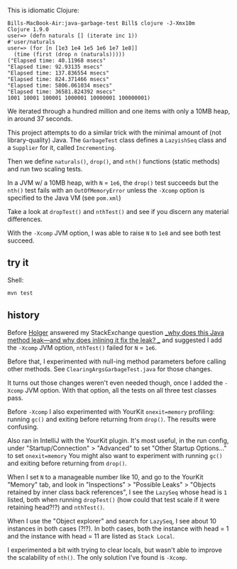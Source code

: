 This is idiomatic Clojure:

```
Bills-MacBook-Air:java-garbage-test Bill$ clojure -J-Xmx10m
Clojure 1.9.0
user=> (defn naturals [] (iterate inc 1))
#'user/naturals
user=> (for [n [1e3 1e4 1e5 1e6 1e7 1e8]]
  (time (first (drop n (naturals)))))
("Elapsed time: 40.11968 msecs"
"Elapsed time: 92.93135 msecs"
"Elapsed time: 137.836554 msecs"
"Elapsed time: 824.371466 msecs"
"Elapsed time: 5806.061034 msecs"
"Elapsed time: 36581.824392 msecs"
1001 10001 100001 1000001 10000001 100000001)
```

We iterated through a hundred million and one items with only a 10MB heap, in around 37 seconds.

This project attempts to do a similar trick with the minimal amount of (not library-quality) Java. The `GarbageTest` class defines a `LazyishSeq` class and a `Supplier` for it, called `Incrementing`.

Then we define `naturals()`, `drop()`, and `nth()` functions (static methods) and run two scaling tests.

In a JVM w/ a 10MB heap, with `N` = `1e6`, the `drop()` test succeeds but the `nth()` test fails with an `OutOfMemoryError` unless the `-Xcomp` option is specified to the Java VM (see `pom.xml`)

Take a look at `dropTest()` and `nthTest()` and see if you discern any material differences.

With the `-Xcomp` JVM option, I was able to raise `N` to `1e8` and see both test succeed.

## try it

Shell:

```bash
mvn test
```

## history

Before [Holger][1] answered my StackExchange question [_why does this Java method leak—and why does inlining it fix the leak?
_][2] and suggested I add the `-Xcomp` JVM option, `nthTest()` failed for `N` = `1e6`.

Before that, I experimented with null-ing method parameters before calling other methods. See `ClearingArgsGarbageTest.java` for those changes.

It turns out those changes weren't even needed though, once I added the `-Xcomp` JVM option. With that option, all the tests on all three test classes pass.

Before `-Xcomp` I also experimented with YourKit `onexit=memory` profiling: running `gc()` and exiting before returning from `drop()`. The results were confusing.

Also ran in IntelliJ with the YourKit plugin. It's most useful, in the run config, under "Startup/Connection" > "Advanced" to set "Other Startup Options..." to set `onexit=memory` You might also want to experiment with running `gc()` and exiting before returning from `drop()`.

When I set `N` to a manageable number like 10, and go to the YourKit "Memory" tab, and look in "Inspections" > "Possible Leaks" > "Objects retained by inner class back references", I see the `LazySeq` whose head is `1` listed, both when running `dropTest()` (how could that test scale if it were retaining head?!?) and `nthTest()`.

When I use the "Object explorer" and search for `LazySeq`, I see about 10 instances in both cases (?!?). In both cases, both the instance with head = 1 and the instance with head = 11 are listed as `Stack Local`.

I experimented a bit with trying to clear locals, but wasn't able to improve the scalability of `nth()`. The only solution I've found is `-Xcomp`.


[1]: https://stackoverflow.com/users/2711488/holger
[2]: https://stackoverflow.com/questions/52169895/why-does-this-java-method-leak-and-why-does-inlining-it-fix-the-leak